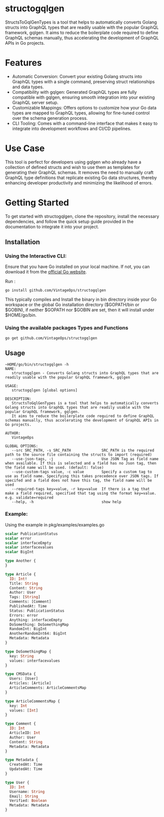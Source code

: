 # structogqlgen
StructsToGqlGenTypes is a tool that helps to automatically converts Golang structs into GraphQL types that are readily usable with the popular GraphQL framework, gqlgen. It aims to reduce the boilerplate code required to define GraphQL schemas manually, thus accelerating the development of GraphQL APIs in Go projects.

# Features
- Automatic Conversion: Convert your existing Golang structs into GraphQL types with a single command, preserving struct relationships and data types.
- Compatibility with gqlgen: Generated GraphQL types are fully compatible with gqlgen, ensuring smooth integration into your existing GraphQL server setup.
- Customizable Mappings: Offers options to customize how your Go data types are mapped to GraphQL types, allowing for fine-tuned control over the schema generation process.
- CLI Tooling: Comes with a command-line interface that makes it easy to integrate into development workflows and CI/CD pipelines.

# Use Case
  This tool is perfect for developers using gqlgen who already have a collection of defined structs and wish to use them as templates for generating their GraphQL schemas. It removes the need to manually craft GraphQL type definitions that replicate existing Go data structures, thereby enhancing developer productivity and minimizing the likelihood of errors.

# Getting Started
To get started with structogqlgen, clone the repository, install the necessary dependencies, and follow the quick setup guide provided in the documentation to integrate it into your project.

## Installation

### Using the Interactive CLI:

Ensure that you have Go installed on your local machine. If not, you can download it from the [official Go website](https://golang.org/).

Run : 

```shell
go install github.com/VintageOps/structogqlgen
```

This typically compiles and Install the binary in bin directory inside your Go workspace or the global Go installation directory ($GOPATH/bin or $GOBIN), if neither $GOPATH nor $GOBIN are set, then it will install under $HOME/go/bin. 

### Using the available packages Types and Functions

```shell
go get github.com/VintageOps/structogqlgen
```

## Usage

```shell
~HOME/go/bin/structogqlgen -h
NAME:
   structogqlgen - Converts Golang structs into GraphQL types that are readily usable with the popular GraphQL framework, gqlgen

USAGE:
   structogqlgen [global options] 

DESCRIPTION:
   StructsToGqlGenTypes is a tool that helps to automatically converts Golang structs into GraphQL types that are readily usable with the popular GraphQL framework, gqlgen.
   It aims to reduce the boilerplate code required to define GraphQL schemas manually, thus accelerating the development of GraphQL APIs in Go projects.

AUTHOR:
   VintageOps

GLOBAL OPTIONS:
   --src SRC_PATH, -s SRC_PATH              SRC_PATH is the required path to the source file containing the structs to import (required)
   --use-json-tags, -j                      Use JSON Tag as field name when available. If this is selected and a field has no Json tag, then the field name will be used. (default: false)
   --use-custom-tags value, -c value        Specify a custom tag to use as field name. Specifying this takes precedence over JSON tags. If specifed and a field does not have this tag, the field name will be used
   --required-tags key=value, -r key=value  If there is a tag that make a field required, specified that tag using the format key=value. e.g. validate=required
   --help, -h                               show help
```

### Example:

Using the example in pkg/examples/examples.go

```graphql
scalar PublicationStatus
scalar error
scalar interfaceEmpty
scalar interfacevalues
scalar BigInt

type Another {
}

type Article {
  ID: Int!
  Title: String
  Content: String
  Author: User
  Tags: [String]
  Comments: [Comment]
  PublishedAt: Time
  Status: PublicationStatus
  Errors: error
  Anything: interfaceEmpty
  DoSomething: DoSomethingMap
  RandomInt: BigInt
  AnotherRandomInt64: BigInt
  Metadata: Metadata
}

type DoSomethingMap {
  key: String
  values: interfacevalues
}

type CMSData {
  Users: [User]
  Articles: [Article]
  ArticleComments: ArticleCommentsMap
}

type ArticleCommentsMap {
  key: Int
  values: [Int]
}

type Comment {
  ID: Int
  ArticleID: Int
  Author: User
  Content: String
  Metadata: Metadata
}

type Metadata {
  CreatedAt: Time
  UpdatedAt: Time
}

type User {
  ID: Int
  Username: String
  Email: String
  Verified: Boolean
  Metadata: Metadata
}
```